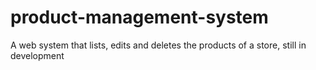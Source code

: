 # product-management-system
A web system that lists, edits and deletes the products of a store, still in development
